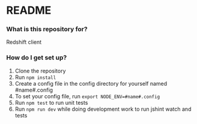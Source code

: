 # README #

### What is this repository for? ###

Redshift client

### How do I get set up? ###

1. Clone the repository
1. Run ```npm install```
1. Create a config file in the config directory for yourself named #name#.config
1. To set your config file, run ```export NODE_ENV=#name#.config```
1. Run ```npm test``` to run unit tests
1. Run ```npm run dev``` while doing development work to run jshint watch and tests
